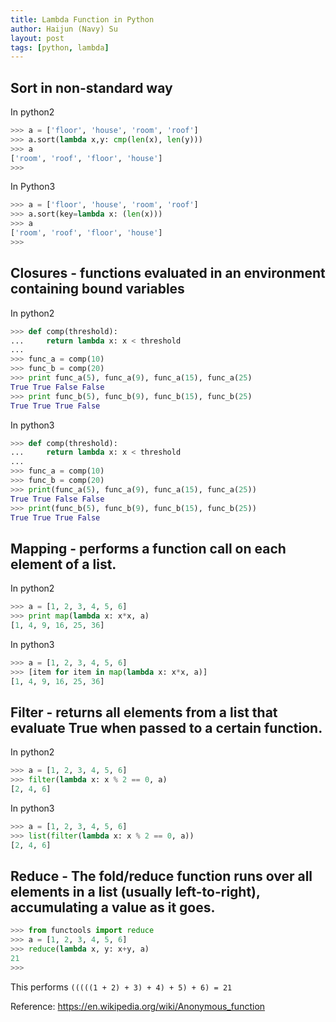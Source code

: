```yaml
---
title: Lambda Function in Python
author: Haijun (Navy) Su
layout: post
tags: [python, lambda]
---
```

## Sort in non-standard way
In python2
```python
>>> a = ['floor', 'house', 'room', 'roof']
>>> a.sort(lambda x,y: cmp(len(x), len(y)))
>>> a
['room', 'roof', 'floor', 'house']
>>>
```
In Python3
```python
>>> a = ['floor', 'house', 'room', 'roof']
>>> a.sort(key=lambda x: (len(x)))
>>> a
['room', 'roof', 'floor', 'house']
>>>
```
## Closures -  functions evaluated in an environment containing bound variables
In python2
```python
>>> def comp(threshold):
...     return lambda x: x < threshold
...
>>> func_a = comp(10)
>>> func_b = comp(20)
>>> print func_a(5), func_a(9), func_a(15), func_a(25)
True True False False
>>> print func_b(5), func_b(9), func_b(15), func_b(25)
True True True False
```
In python3
```python
>>> def comp(threshold):
...     return lambda x: x < threshold
...
>>> func_a = comp(10)
>>> func_b = comp(20)
>>> print(func_a(5), func_a(9), func_a(15), func_a(25))
True True False False
>>> print(func_b(5), func_b(9), func_b(15), func_b(25))
True True True False
```
## Mapping - performs a function call on each element of a list.
In python2
```python
>>> a = [1, 2, 3, 4, 5, 6]
>>> print map(lambda x: x*x, a)
[1, 4, 9, 16, 25, 36]
```
In python3
```python
>>> a = [1, 2, 3, 4, 5, 6]
>>> [item for item in map(lambda x: x*x, a)]
[1, 4, 9, 16, 25, 36]
```
## Filter -  returns all elements from a list that evaluate True when passed to a certain function.
In python2
```python
>>> a = [1, 2, 3, 4, 5, 6]
>>> filter(lambda x: x % 2 == 0, a)
[2, 4, 6]
```
In python3
```python
>>> a = [1, 2, 3, 4, 5, 6]
>>> list(filter(lambda x: x % 2 == 0, a))
[2, 4, 6]
```
## Reduce - The fold/reduce function runs over all elements in a list (usually left-to-right), accumulating a value as it goes.
```python
>>> from functools import reduce
>>> a = [1, 2, 3, 4, 5, 6]
>>> reduce(lambda x, y: x+y, a)
21
>>>
```
This performs `(((((1 + 2) + 3) + 4) + 5) + 6) = 21`

Reference:
<https://en.wikipedia.org/wiki/Anonymous_function>
